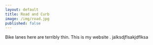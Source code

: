 ```yaml
---
layout: default
title: Road and Curb
image: /img/road.jpg
published: false
---
```


Bike lanes here are terribly thin. This is my website . jalksdjflsakjdflksa